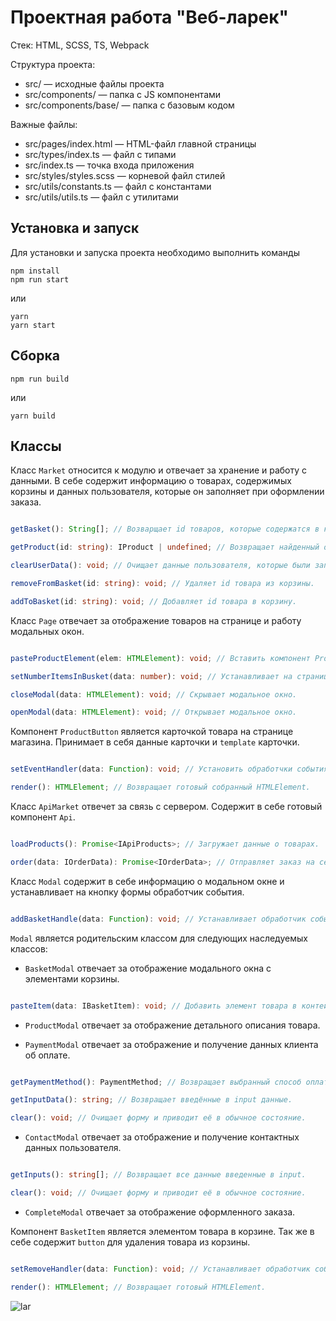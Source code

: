 # Проектная работа "Веб-ларек"

Стек: HTML, SCSS, TS, Webpack

Структура проекта:
- src/ — исходные файлы проекта
- src/components/ — папка с JS компонентами
- src/components/base/ — папка с базовым кодом

Важные файлы:
- src/pages/index.html — HTML-файл главной страницы
- src/types/index.ts — файл с типами
- src/index.ts — точка входа приложения
- src/styles/styles.scss — корневой файл стилей
- src/utils/constants.ts — файл с константами
- src/utils/utils.ts — файл с утилитами

## Установка и запуск
Для установки и запуска проекта необходимо выполнить команды

```
npm install
npm run start
```

или

```
yarn
yarn start
```
## Сборка

```
npm run build
```

или

```
yarn build
```

## Классы
Класс `Market` относится к модулю и отвечает за хранение и работу с данными. В себе содержит информацию о товарах, содержимых корзины и данных пользователя, которые он заполняет при оформлении заказа.

```ts

getBasket(): String[]; // Возварщает id товаров, которые содержатся в корзине.

getProduct(id: string): IProduct | undefined; // Возвращает найденный обьект продукта, либо undefined.

clearUserData(): void; // Очищает данные пользователя, которые были записаны при оформления заказа.

removeFromBasket(id: string): void; // Удаляет id товара из корзины.

addToBasket(id: string): void; // Добавляет id товара в корзину.

```

Класс `Page` отвечает за отображение товаров на странице и работу модальных окон.

```ts

pasteProductElement(elem: HTMLElement): void; // Вставить компонент ProductButton, в заданный контейнер.

setNumberItemsInBusket(data: number): void; // Устанавливает на странице количество товаров в корзине.

closeModal(data: HTMLElement): void; // Скрывает модальное окно.

openModal(data: HTMLElement): void; // Открывает модальное окно.

```

Компонент `ProductButton` является карточкой товара на странице магазина. Принимает в себя данные карточки и `template` карточки.

```ts

setEventHandler(data: Function): void; // Установить обработчки события при нажатии на карточку.

render(): HTMLElement; // Возвращает готовый собранный HTMLElement.

```

Класс `ApiMarket` отвечет за связь с сервером. Содержит в себе готовый компонент `Api`.

```ts

loadProducts(): Promise<IApiProducts>; // Загружает данные о товарах.

order(data: IOrderData): Promise<IOrderData>; // Отправляет заказ на сервер для его подстверждения.

```

Класс `Modal` содержит в себе информацию о модальном окне и устанавливает на кнопку формы обработчик события.

```ts

addBasketHandle(data: Function): void; // Устанавливает обработчик события на нажатие кнопки.

```

`Modal` является родительским классом для следующих наследуемых классов:

- `BasketModal` отвечает за отображение модального окна с элементами корзины.

```ts

pasteItem(data: IBasketItem): void; // Добавить элемент товара в контейнер корзины.

```

- `ProductModal` отвечает за отображение детального описания товара.

- `PaymentModal` отвечает за отображение и получение данных клиента об оплате.

```ts

getPaymentMethod(): PaymentMethod; // Возвращает выбранный способ оплаты.

getInputData(): string; // Возвращает введённые в input данные.

clear(): void; // Очищает форму и приводит её в обычное состояние.

```

- `ContactModal` отвечает за отображение и получение контактных данных пользователя.

```ts

getInputs(): string[]; // Возвращает все данные введенные в input.

clear(): void; // Очищает форму и приводит её в обычное состояние.

```

- `CompleteModal` отвечает за отображение оформленного заказа.


Компонент `BasketItem` является элементом товара в корзине. Так же в себе содержит `button` для удаления товара из корзины.

```ts

setRemoveHandler(data: Function): void; // Устанавливает обработчик события при удалении товара.

render(): HTMLElement; // Возвращает готовый HTMLElement.

```
![lar](https://github.com/user-attachments/assets/a259d0cd-6f77-478a-b577-e663e0ae327c)

